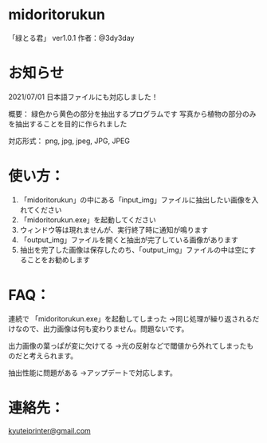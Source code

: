 ﻿# midoritorukun
「緑とる君」 ver1.0.1
作者：@3dy3day

# お知らせ
2021/07/01 日本語ファイルにも対応しました！

概要：
緑色から黄色の部分を抽出するプログラムです
写真から植物の部分のみを抽出することを目的に作られました

対応形式：
png, jpg, jpeg, JPG, JPEG

# 使い方：
1. 「midoritorukun」の中にある「input_img」ファイルに抽出したい画像を入れてください
2. 「midoritorukun.exe」を起動してください
3. ウィンドウ等は現れませんが、実行終了時に通知が鳴ります
4. 「output_img」ファイルを開くと抽出が完了している画像があります
5. 抽出を完了した画像は保存したのち、「output_img」ファイルの中は空にすることをお勧めします

# FAQ：
連続で 「midoritorukun.exe」を起動してしまった
→同じ処理が繰り返されるだけなので、出力画像は何も変わりません。問題ないです。

出力画像の葉っぱが変に欠けてる
→光の反射などで閾値から外れてしまったものだと考えられます。

抽出性能に問題がある
→アップデートで対応します。

# 連絡先：
kyuteiprinter@gmail.com
